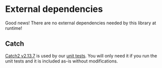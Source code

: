 # External dependencies

Good news! There are no external dependencies needed by this library at runtime!

## Catch

[Catch2 v2.13.7](https://github.com/catchorg/Catch2/releases/tag/v2.13.7) is used by our [unit tests](../tests). You will only need it if you run the unit tests and it is included as-is without modifications.
